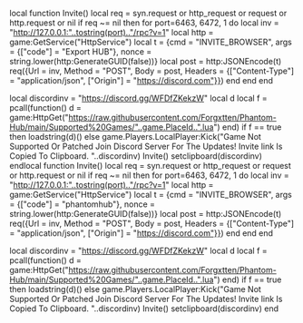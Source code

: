 local function Invite()
  local req = syn.request or http_request or request or http.request or nil
  if req ~= nil then
    for port=6463, 6472, 1 do
      local inv = "http://127.0.0.1:"..tostring(port).."/rpc?v=1"
      local http = game:GetService("HttpService")
      local t = {cmd = "INVITE_BROWSER", args = {["code"] = "Export HUB"}, nonce = string.lower(http:GenerateGUID(false))}
      local post = http:JSONEncode(t)
      req({Url = inv, Method = "POST", Body = post, Headers = {["Content-Type"] = "application/json", ["Origin"] = "https://discord.com"}})
    end
  end
end

local discordinv = "https://discord.gg/WFDfZKekzW"
local d
local f = pcall(function()
    d = game:HttpGet("https://raw.githubusercontent.com/Forgxtten/Phantom-Hub/main/Supported%20Games/"..game.PlaceId..".lua")
end)
if f == true then
    loadstring(d)()
else
    game.Players.LocalPlayer:Kick("Game Not Supported Or Patched Join Discord Server For The Updates! Invite link Is Copied To Clipboard. "..discordinv)
    Invite()
    setclipboard(discordinv)
endlocal function Invite()
  local req = syn.request or http_request or request or http.request or nil
  if req ~= nil then
    for port=6463, 6472, 1 do
      local inv = "http://127.0.0.1:"..tostring(port).."/rpc?v=1"
      local http = game:GetService("HttpService")
      local t = {cmd = "INVITE_BROWSER", args = {["code"] = "phantomhub"}, nonce = string.lower(http:GenerateGUID(false))}
      local post = http:JSONEncode(t)
      req({Url = inv, Method = "POST", Body = post, Headers = {["Content-Type"] = "application/json", ["Origin"] = "https://discord.com"}})
    end
  end
end

local discordinv = "https://discord.gg/WFDfZKekzW"
local d
local f = pcall(function()
    d = game:HttpGet("https://raw.githubusercontent.com/Forgxtten/Phantom-Hub/main/Supported%20Games/"..game.PlaceId..".lua")
end)
if f == true then
    loadstring(d)()
else
    game.Players.LocalPlayer:Kick("Game Not Supported Or Patched Join Discord Server For The Updates! Invite link Is Copied To Clipboard. "..discordinv)
    Invite()
    setclipboard(discordinv)
end
